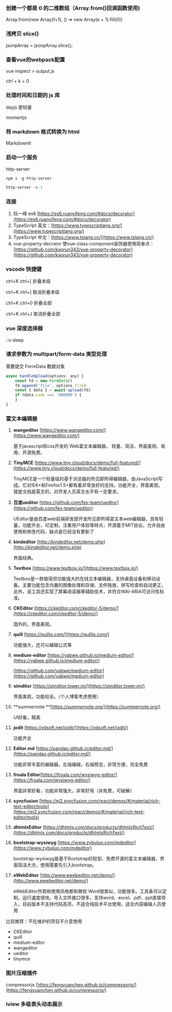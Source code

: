 ### 创建一个都是 0 的二维数组（Array.from()回调函数使用)

Array.from(new Array(f+1), () => new Array(e + 1).fill(0))





###  浅拷贝 slice()

jsonpArray = jsonpArray.slice();



### 查看vue的webpack配置
vue inspect > output.js


ctrl + k + 0



### 处理时间和日期的 js 库

dayjs 更轻量

momentjs



### 将 markdown 格式转换为 html

MarkdownIt





### 启动一个服务

http-server

```undefined
npm i -g http-server
```

```swift
http-server -c-1
```



### 连接

1. 阮一峰 es6 [https://es6.ruanyifeng.com/#docs/decorator](https://es6.ruanyifeng.com/#docs/decorator)
2. TypeScript 英文：[https://www.typescriptlang.org/](https://www.typescriptlang.org/)
3. TypeScript 中文：[https://www.tslang.cn/](https://www.tslang.cn/)
4. vue-property-decrator 使vue-class-component装饰器使用简单点：[https://github.com/kaorun343/vue-property-decorator](https://github.com/kaorun343/vue-property-decorator)

### vscode 快捷键

ctrl+K ctrl+[ 折叠本级

ctrl+K ctrl+] 取消折叠本级

 

ctrl+K ctrl+0 折叠全部

ctrl+K ctrl+J 取消折叠全部



### vue 深度选择器

::v-deep



### 请求参数为 multipart/form-data 类型处理

需要提交 FormData 数据对象

```js
async handleUpload(options: any) {
    const fd = new FormData()
    fd.append('file', options.file)
    const { data } = await upload(fd)
    if (data.code === '000000') {
    }
}
```



### 富文本编辑器

1. **wangeditor** [https://www.wangeditor.com/](https://www.wangeditor.com/)

   基于javascript和css开发的 Web富文本编辑器， 轻量、简洁、界面美观、易用、开源免费。

2. **TinyMCE** [https://www.tiny.cloud/docs/demo/full-featured/](https://www.tiny.cloud/docs/demo/full-featured/)

   TinyMCE是一个轻量级的基于浏览器的所见即所得编辑器，由JavaScript写成。它对IE6+和Firefox1.5+都有着非常良好的支持。功能齐全，界面美观，就是文档是英文的，对开发人员英文水平有一定要求。

3. **百度ueditor** [https://github.com/fex-team/ueditor](https://github.com/fex-team/ueditor)

   UEditor是由百度web前端研发部开发所见即所得富文本web编辑器，具有轻量，功能齐全，可定制，注重用户体验等特点，开源基于MIT协议，允许自由使用和修改代码，缺点是已经没有更新了

4. **kindeditor** [http://kindeditor.net/demo.php](http://kindeditor.net/demo.php)

   界面经典。

5. **Textbox** [https://www.textbox.io/](https://www.textbox.io/)

   Textbox是一款极简但功能强大的在线文本编辑器，支持桌面设备和移动设备。主要功能包含内置的图像处理和存储、文件拖放、拼写检查和自动更正。此外，该工具还实现了屏幕阅读器等辅助技术，并符合WAI-ARIA可访问性标准。

6. **CKEditor** [https://ckeditor.com/ckeditor-5/demo/](https://ckeditor.com/ckeditor-5/demo/)

   国外的，界面美观。

7. **quill** [https://quilljs.com/](https://quilljs.com/)

   功能强大，还可以编辑公式等

8. **medium-editor** [https://yabwe.github.io/medium-editor/](https://yabwe.github.io/medium-editor/)

   [https://github.com/yabwe/medium-editor](https://github.com/yabwe/medium-editor)

9. **simditor** [https://simditor.tower.im/](https://simditor.tower.im/)

   界面美观，功能较全。（个人博客考虑使用）

10. **summernote **[https://summernote.org/](https://summernote.org/)

    UI好看，精美

11. **jodit** [https://xdsoft.net/jodit/](https://xdsoft.net/jodit/)

    功能齐全

12. **Editor.md** [https://pandao.github.io/editor.md/](https://pandao.github.io/editor.md/)

    功能非常丰富的编辑器，左端编辑，右端预览，非常方便，完全免费

13. **froala Editor**[https://froala.com/wysiwyg-editor/](https://froala.com/wysiwyg-editor/)

    界面非常好看，功能非常强大，非常好用（非免费，可破解）

14. **syncfusion** [https://ej2.syncfusion.com/react/demos/#/material/rich-text-editor/tools](https://ej2.syncfusion.com/react/demos/#/material/rich-text-editor/tools)

15. **dhtmlxEditor** [https://dhtmlx.com/docs/products/dhtmlxRichText/](https://dhtmlx.com/docs/products/dhtmlxRichText/)

15. **bootstrap-wysiwyg** [https://www.zybuluo.com/mdeditor](https://www.zybuluo.com/mdeditor)

    bootstrap-wysiwyg是基于Bootstrap的轻型、免费开源的富文本编辑器，界面简洁大方。使用需要先引入bootstrap。

16. **eWebEditor** [http://www.ewebeditor.net/demo/](http://www.ewebeditor.net/demo/)

    eWebEditor外观和使用风格都和微软 Word很类似，功能很多。工具条可以定制，运行速度很快。导入文件接口很多，支持word、excel、pdf、ppt直接导入，目前版本不支持代码高亮，不适合纯技术平台使用，适合内容编辑人员使用

比较推荐：不在维护的项目不介意使用

* CKEditor
* quill
* medium-editor
* wangeditor
* ueditor
* tinymce



### 图片压缩插件

compressorjs [https://fengyuanchen.github.io/compressorjs/](https://fengyuanchen.github.io/compressorjs/)

### iview 多级表头动态展示

